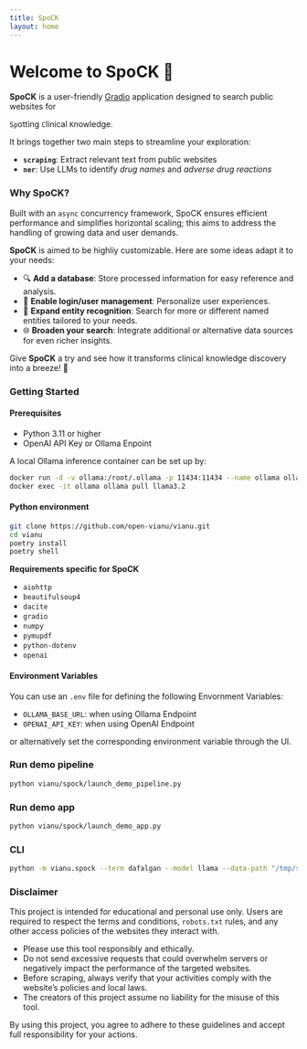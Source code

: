 ```yaml
---
title: SpoCK
layout: home
---
```


# Welcome to **SpoCK** 🚀
**SpoCK** is a user-friendly [Gradio](https://www.gradio.app/) application designed to search public websites for 

`Sp`otting `C`linical `K`nowledge. 

It brings together two main steps to streamline your exploration:  

- **`scraping`**: Extract relevant text from public websites  
- **`ner`**: Use LLMs to identify *drug names* and *adverse drug reactions*

### Why SpoCK?  
Built with an `async` concurrency framework, SpoCK ensures efficient performance and simplifies horizontal scaling; this aims to address the handling of growing data and user demands.

**SpoCK** is aimed to be highliy customizable. Here are some ideas adapt it to your needs:  

- 🔍 **Add a database**: Store processed information for easy reference and analysis.  
- 👥 **Enable login/user management**: Personalize user experiences.  
- 🧠 **Expand entity recognition**: Search for more or different named entities tailored to your needs.  
- 🌐 **Broaden your search**: Integrate additional or alternative data sources for even richer insights.  

Give **SpoCK** a try and see how it transforms clinical knowledge discovery into a breeze! 🌟  


### Getting Started
#### Prerequisites
- Python 3.11 or higher
- OpenAI API Key or Ollama Enpoint

A local Ollama inference container can be set up by:
```bash
docker run -d -v ollama:/root/.ollama -p 11434:11434 --name ollama ollama/ollama
docker exec -it ollama ollama pull llama3.2
```

#### Python environment
```bash
git clone https://github.com/open-vianu/vianu.git
cd vianu
poetry install
poetry shell
```

**Requirements specific for SpoCK**
- `aiohttp`
- `beautifulsoup4`
- `dacite`
- `gradio`
- `numpy`
- `pymupdf`
- `python-dotenv`
- `openai`

#### Environment Variables
You can use an `.env` file for defining the following Envornment Variables:
- `OLLAMA_BASE_URL`: when using Ollama Endpoint
- `OPENAI_API_KEY`: when using OpenAI Endpoint

or alternatively set the corresponding environment variable through the UI.

### Run demo pipeline
```bash
python vianu/spock/launch_demo_pipeline.py
```

### Run demo app
```bash
python vianu/spock/launch_demo_app.py
```

### CLI
```bash
python -m vianu.spock --term dafalgan --model llama --data-path "/tmp/spock" --data-file "spock_data" --log-level DEBUG
```

### Disclaimer
This project is intended for educational and personal use only. Users are required to respect the terms and conditions, 
`robots.txt` rules, and any other access policies of the websites they interact with.

- Please use this tool responsibly and ethically.
- Do not send excessive requests that could overwhelm servers or negatively impact the performance of the targeted websites.
- Before scraping, always verify that your activities comply with the website’s policies and local laws.
- The creators of this project assume no liability for the misuse of this tool.

By using this project, you agree to adhere to these guidelines and accept full responsibility for your actions.



